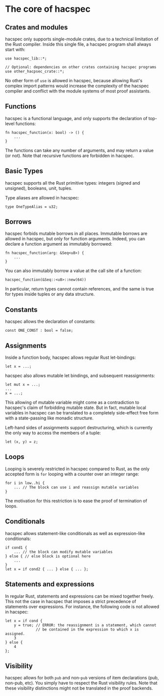 # The core of hacspec

## Crates and modules

hacspec only supports single-module crates, due to a technical limitation
of the Rust compiler. Inside this single file, a hacspec program shall always
start with:

```rust, noplaypen
use hacspec_lib::*;

// Optional: dependencies on other crates containing hacspec programs
use other_hacpsec_crate::*;
```

No other form of `use` is allowed in hacspec, because allowing Rust's
complex import patterns would increase the complexity of the hacspec compiler
and conflict with the module systems of most proof assistants.

## Functions

hacspec is a functional language, and only supports the declaration of
top-level functions:

```rust, noplaypen
fn hacspec_function(x: bool) -> () {
    ...
}
```

The functions can take any number of arguments, and may return a value (or not).
Note that recursive functions are forbidden in hacspec.

## Basic Types

hacspec supports all the Rust primitive types: integers (signed and unsigned),
booleans, unit, tuples.

Type aliases are allowed in hacspec:

```rust, noplaypen
type OneTypeAlias = u32;
```

## Borrows

hacspec forbids mutable borrows in all places. Immutable borrows are allowed
in hacspec, but only for function arguments. Indeed, you can declare a function
argument as immutably borrowed:

```rust, noplaypen
fn hacspec_function(arg: &Seq<u8>) {
    ...
}
```

You can also immutably borrow a value at the call site of a function:

```rust, noplaypen
hacspec_function(&Seq::<u8>::new(64))
```

In particular, return types cannot contain references, and the same is true
for types inside tuples or any data structure.

## Constants

hacspec allows the declaration of constants:

```rust, noplaypen
const ONE_CONST : bool = false;
```

## Assignments

Inside a function body, hacspec allows regular Rust let-bindings:

```rust, noplaypen
let x = ...;
```

hacspec also allows mutable let bindings, and subsequent reassignments:

```rust, noplaypen
let mut x = ...;
...
x = ...;
```

This allowing of mutable variable might come as a contradiction to hacspec's
claim of forbidding mutable state. But in fact, mutable local variables in
hacspec can be translated to a completely side-effect free form with a state-passing
like monadic structure.

Left-hand sides of assignments support destructuring, which is currently the
only way to access the members of a tuple:

```rust, noplaypen
let (x, y) = z;
```

## Loops

Looping is severely restricted in hacspec compared to Rust, as the only accepted form is
`for` looping with a counter over an integer range:

```rust, noplaypen
for i in low..hi {
    ... // The block can use i and reassign mutable variables
}
```

The motivation for this restriction is to ease the proof of termination of
loops.

## Conditionals

hacspec allows statement-like conditionals as well as expression-like
conditionals:

```rust, noplaypen
if cond1 {
    ... // the block can modify mutable variables
} else { // else block is optional here
    ...
}
let x = if cond2 { ... } else { ... };
```

## Statements and expressions

In regular Rust, statements and expressions can be mixed together freely.
This not the case in hacspec that imposes a strict precedence of statements
over expressions. For instance, the following code is not allowed in
hacspec:

```rust, noplaypen
let x = if cond {
    y = true; // ERROR: the reassignment is a statement, which cannot
              // be contained in the expression to which x is assigned.
    3
} else {
    4
};
```

## Visibility

hacspec allows for both `pub` and non-`pub` versions of item declarations
(pub, non-pub, etc). You simply have to respect the Rust visibility rules. Note
that these visibility distinctions might not be translated in the proof
backends.

